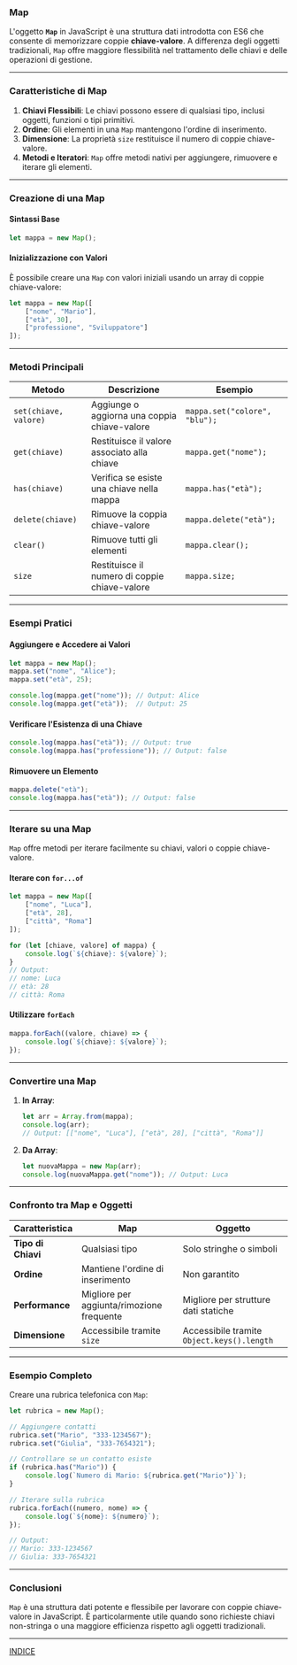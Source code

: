 ### **Map**

L'oggetto **`Map`** in JavaScript è una struttura dati introdotta con ES6 che consente di memorizzare coppie **chiave-valore**. A differenza degli oggetti tradizionali, `Map` offre maggiore flessibilità nel trattamento delle chiavi e delle operazioni di gestione.

---

### **Caratteristiche di Map**

1. **Chiavi Flessibili**: Le chiavi possono essere di qualsiasi tipo, inclusi oggetti, funzioni o tipi primitivi.
2. **Ordine**: Gli elementi in una `Map` mantengono l'ordine di inserimento.
3. **Dimensione**: La proprietà `size` restituisce il numero di coppie chiave-valore.
4. **Metodi e Iteratori**: `Map` offre metodi nativi per aggiungere, rimuovere e iterare gli elementi.

---

### **Creazione di una Map**

#### **Sintassi Base**
```javascript
let mappa = new Map();
```

#### **Inizializzazione con Valori**
È possibile creare una `Map` con valori iniziali usando un array di coppie chiave-valore:
```javascript
let mappa = new Map([
    ["nome", "Mario"],
    ["età", 30],
    ["professione", "Sviluppatore"]
]);
```

---

### **Metodi Principali**

| Metodo                | Descrizione                                    | Esempio                              |
|-----------------------|-----------------------------------------------|--------------------------------------|
| `set(chiave, valore)` | Aggiunge o aggiorna una coppia chiave-valore  | `mappa.set("colore", "blu");`       |
| `get(chiave)`         | Restituisce il valore associato alla chiave   | `mappa.get("nome");`                |
| `has(chiave)`         | Verifica se esiste una chiave nella mappa     | `mappa.has("età");`                 |
| `delete(chiave)`      | Rimuove la coppia chiave-valore               | `mappa.delete("età");`              |
| `clear()`             | Rimuove tutti gli elementi                   | `mappa.clear();`                    |
| `size`                | Restituisce il numero di coppie chiave-valore | `mappa.size;`                       |

---

### **Esempi Pratici**

#### **Aggiungere e Accedere ai Valori**
```javascript
let mappa = new Map();
mappa.set("nome", "Alice");
mappa.set("età", 25);

console.log(mappa.get("nome")); // Output: Alice
console.log(mappa.get("età"));  // Output: 25
```

#### **Verificare l'Esistenza di una Chiave**
```javascript
console.log(mappa.has("età")); // Output: true
console.log(mappa.has("professione")); // Output: false
```

#### **Rimuovere un Elemento**
```javascript
mappa.delete("età");
console.log(mappa.has("età")); // Output: false
```

---

### **Iterare su una Map**

`Map` offre metodi per iterare facilmente su chiavi, valori o coppie chiave-valore.

#### **Iterare con `for...of`**
```javascript
let mappa = new Map([
    ["nome", "Luca"],
    ["età", 28],
    ["città", "Roma"]
]);

for (let [chiave, valore] of mappa) {
    console.log(`${chiave}: ${valore}`);
}
// Output:
// nome: Luca
// età: 28
// città: Roma
```

#### **Utilizzare `forEach`**
```javascript
mappa.forEach((valore, chiave) => {
    console.log(`${chiave}: ${valore}`);
});
```

---

### **Convertire una Map**

1. **In Array**:
   ```javascript
   let arr = Array.from(mappa);
   console.log(arr); 
   // Output: [["nome", "Luca"], ["età", 28], ["città", "Roma"]]
   ```

2. **Da Array**:
   ```javascript
   let nuovaMappa = new Map(arr);
   console.log(nuovaMappa.get("nome")); // Output: Luca
   ```

---

### **Confronto tra Map e Oggetti**

| **Caratteristica**          | **Map**                                   | **Oggetto**                               |
|-----------------------------|------------------------------------------|------------------------------------------|
| **Tipo di Chiavi**          | Qualsiasi tipo                          | Solo stringhe o simboli                 |
| **Ordine**                  | Mantiene l'ordine di inserimento        | Non garantito                           |
| **Performance**             | Migliore per aggiunta/rimozione frequente | Migliore per strutture dati statiche    |
| **Dimensione**              | Accessibile tramite `size`              | Accessibile tramite `Object.keys().length` |

---

### **Esempio Completo**

Creare una rubrica telefonica con `Map`:

```javascript
let rubrica = new Map();

// Aggiungere contatti
rubrica.set("Mario", "333-1234567");
rubrica.set("Giulia", "333-7654321");

// Controllare se un contatto esiste
if (rubrica.has("Mario")) {
    console.log(`Numero di Mario: ${rubrica.get("Mario")}`);
}

// Iterare sulla rubrica
rubrica.forEach((numero, nome) => {
    console.log(`${nome}: ${numero}`);
});

// Output:
// Mario: 333-1234567
// Giulia: 333-7654321
```

---

### **Conclusioni**
`Map` è una struttura dati potente e flessibile per lavorare con coppie chiave-valore in JavaScript. È particolarmente utile quando sono richieste chiavi non-stringa o una maggiore efficienza rispetto agli oggetti tradizionali.

--- 
[INDICE](README.md) 